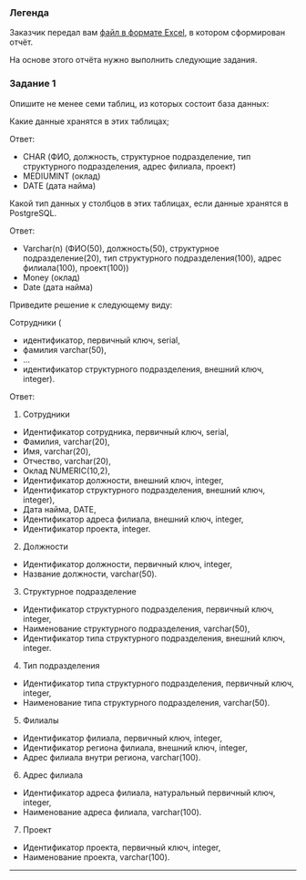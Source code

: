 ### Легенда

Заказчик передал вам [файл в формате Excel](https://github.com/VovanBanks/homeworks-sdb/blob/main/HW12-1/table/hw-12-1.xlsx), в котором сформирован отчёт. 

На основе этого отчёта нужно выполнить следующие задания.

### Задание 1

Опишите не менее семи таблиц, из которых состоит база данных:

Какие данные хранятся в этих таблицах;

Ответ:

  - CHAR (ФИО, должность, структурное подразделение, тип структурного подразделения, адрес филиала, проект)
  - MEDIUMINT (оклад)
  - DATE (дата найма)

Какой тип данных у столбцов в этих таблицах, если данные хранятся в PostgreSQL.

Ответ:

  - Varchar(n) (ФИО(50), должность(50), структурное подразделение(20), тип структурного подразделения(100), адрес филиала(100), проект(100))
  - Money (оклад)
  - Date (дата найма)

Приведите решение к следующему виду:

Сотрудники (

- идентификатор, первичный ключ, serial,
- фамилия varchar(50),
- ...
- идентификатор структурного подразделения, внешний ключ, integer).


Ответ:


1. Сотрудники 

- Идентификатор сотрудника, первичный ключ, serial,
- Фамилия, varchar(20),
- Имя, varchar(20),
- Отчество, varchar(20),
- Оклад NUMERIC(10,2),
- Идентификатор должности, внешний ключ, integer,
- Идентификатор структурного подразделения, внешний ключ, integer),
- Дата найма, DATE,
- Идентификатор адреса филиала, внешний ключ, integer,
- Идентификатор проекта, integer.

2. Должности

- Идентификатор должности, первичный ключ, integer,
- Название должности, varchar(50).

3. Структурное подразделение

- Идентификатор структурного подразделения, первичный ключ, integer,
- Наименование структурного подразделения, varchar(50),
- Идентификатор типа структурного подразделения, внешний ключ, integer.


4. Тип подразделения

- Идентификатор типа структурного подразделения, первичный ключ, integer,
- Наименование типа структурного подразделения, varchar(50).

5. Филиалы

- Идентификатор филиала, первичный ключ, integer,
- Идентификатор региона филиала, внешний ключ, integer,
- Адрес филиала внутри региона, varchar(100).

6. Адрес филиала

- Идентификатор адреса филиала, натуральный первичный ключ, integer,
- Наименование адреса филиала, varchar(100).

7. Проект

- Идентификатор проекта, первичный ключ, integer,
- Наименование проекта, varchar(100).

---

